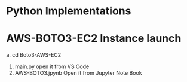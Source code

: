 # Python Implementations
# AWS-BOTO3-EC2 Instance launch 
a. cd  Boto3-AWS-EC2
1. main.py open it from VS Code
2. AWS-BOTO3.jpynb Open it from Jupyter Note Book
